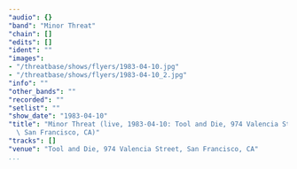 ```yaml
---
"audio": {}
"band": "Minor Threat"
"chain": []
"edits": []
"ident": ""
"images":
- "/threatbase/shows/flyers/1983-04-10.jpg"
- "/threatbase/shows/flyers/1983-04-10_2.jpg"
"info": ""
"other_bands": ""
"recorded": ""
"setlist": ""
"show_date": "1983-04-10"
"title": "Minor Threat (live, 1983-04-10: Tool and Die, 974 Valencia Street,\
  \ San Francisco, CA)"
"tracks": []
"venue": "Tool and Die, 974 Valencia Street, San Francisco, CA"
...
```

